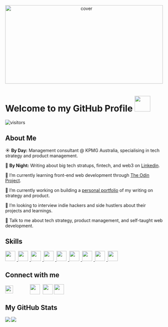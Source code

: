 
<div align="center">
<img width="100%" height = "250px" src="https://raw.githubusercontent.com/tramedol/tramedol/main/banner.gif?token=GHSAT0AAAAAABUAN76MRE3O3ZCIR2TBZI26YTJ7XXA" alt="cover" />
</div>

<h1> Welcome to my GitHub Profile <img src = "https://raw.githubusercontent.com/MartinHeinz/MartinHeinz/master/wave.gif" width = 50px></h1>
<p align='center'>

![visitors](https://visitor-badge.glitch.me/badge?page_id=tramedol.tramedol)

</p>


<h2> About Me </h2>



☀️ <b>By Day:</b> Management consultant @ KPMG Australia, specialising in tech strategy and product management.

🌙 <b>By Night:</b> Writing about big tech stratups, fintech, and web3 on <a href=https://www.linkedin.com/in/tom-alder/> Linkedin</a>. 

🌱 I’m currently learning front-end web development through <a href=https://www.theodinproject.com/>The Odin Project</a>. 

🔭 I’m currently working on building a <a href=https://www.tomalder.me/>personal portfolio</a> of my writing on strategy and product.

👯 I’m looking to interview indie hackers and side hustlers about their projects and learnings. 

💬 Talk to me about tech strategy, product management, and self-taught web development. 

<h2> Skills </h2>
<a href= https://github.com/tramedol?tab=repositories&q=&type=&language=html&sort= > <img style="padding-right: 5px" width ='32px' src ='https://raw.githubusercontent.com/rahulbanerjee26/githubAboutMeGenerator/main/icons/html.svg'> </a>
<a href= https://github.com/tramedol?tab=repositories&q=&type=&language=css&sort= > <img style="padding-right: 5px" width ='32px' src ='https://raw.githubusercontent.com/rahulbanerjee26/githubAboutMeGenerator/main/icons/css.svg'> </a>
<a href= https://github.com/tramedol?tab=repositories&q=&type=&language=javascript&sort= > <img style="padding-right: 5px" width ='32px' src ='https://raw.githubusercontent.com/rahulbanerjee26/githubAboutMeGenerator/main/icons/javascript.svg'> </a>
<a href= https://github.com/tramedol?tab=repositories&q=&type=&language=sass&sort= > <img style="padding-right: 5px" width ='32px' src ='https://raw.githubusercontent.com/rahulbanerjee26/githubAboutMeGenerator/main/icons/sass.svg'> </a>
<a href= https://github.com/tramedol?tab=repositories&q=&type=&language=firebase&sort= > <img style="padding-right: 5px" width ='32px' src ='https://raw.githubusercontent.com/rahulbanerjee26/githubAboutMeGenerator/main/icons/firebase.svg'> </a>
<a href= https://github.com/tramedol?tab=repositories&q=&type=&language=webpack&sort= > <img style="padding-right: 5px" width ='32px' src ='https://raw.githubusercontent.com/rahulbanerjee26/githubAboutMeGenerator/main/icons/webpack.svg'> </a>
<a href= https://github.com/tramedol?tab=repositories&q=&type=&language=tailwind&sort= > <img style="padding-right: 5px" width ='32px' src ='https://raw.githubusercontent.com/rahulbanerjee26/githubAboutMeGenerator/main/icons/tailwind.svg'> </a>
<a href= https://github.com/tramedol?tab=repositories&q=&type=&language=git&sort= > <img style="padding-right: 5px" width ='32px' src ='https://raw.githubusercontent.com/rahulbanerjee26/githubAboutMeGenerator/main/icons/git.svg'> </a>
<a href= https://github.com/tramedol?tab=repositories&q=&type=&language=github&sort= > <img style="padding-right: 5px" width ='32px' src ='https://raw.githubusercontent.com/rahulbanerjee26/githubAboutMeGenerator/main/icons/github.svg'> </a>


<h2> Connect with me </h2>
<a href = 'https://www.linkedin.com/in/tom-alder'> <img style='padding-right: 50px' width = '25px' align= 'center' src="https://raw.githubusercontent.com/rahulbanerjee26/githubAboutMeGenerator/main/icons/linked-in-alt.svg"/></a> 
<a href = 'https://www.twitter.com/tramedol'> <img style="padding-right: 5px" width = '32px' align= 'center' src="https://raw.githubusercontent.com/rahulbanerjee26/githubAboutMeGenerator/main/icons/twitter.svg"/></a> 
<a href = 'tomalder.me'> <img width = '32px' align= 'center' src="https://raw.githubusercontent.com/rahulbanerjee26/githubAboutMeGenerator/main/icons/portfolio.png"/></a> 
<a href = 'https://www.github.com/tramedol'> <img style="padding-right: 5px" width = '32px' align= 'center' src="https://raw.githubusercontent.com/rahulbanerjee26/githubAboutMeGenerator/main/icons/github.svg"/></a> 



<h2> My GitHub Stats </h2>

<div>
<a href="https://github.com/anuraghazra/github-readme-stats">
<img align="left" src="https://github-readme-stats.vercel.app/api?username=tramedol&count_private=true&show_icons=true&theme=default" />
</a>
</div>
<a href="https://github.com/anuraghazra/convoychat">
<img align="center" src="https://github-readme-stats.vercel.app/api/top-langs/?username=tramedol&theme=default" />
</a>



<br>
